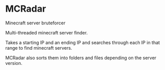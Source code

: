 # MCRadar
Minecraft server bruteforcer

Multi-threaded minecraft server finder.

Takes a starting IP and an ending IP and searches through each IP in that range to find minecraft servers.

MCRadar also sorts them into folders and files depending on the server version.
